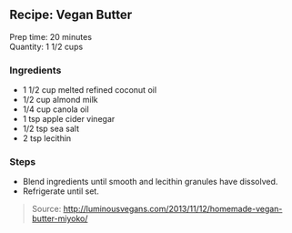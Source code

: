 ## Recipe: Vegan Butter
Prep time: 20 minutes  
Quantity: 1 1/2 cups  

### Ingredients
 - 1 1/2 cup melted refined coconut oil
 - 1/2 cup almond milk
 - 1/4 cup canola oil
 - 1 tsp apple cider vinegar
 - 1/2 tsp sea salt
 - 2 tsp lecithin

### Steps
 - Blend ingredients until smooth and lecithin granules have dissolved.
 - Refrigerate until set.

> Source: http://luminousvegans.com/2013/11/12/homemade-vegan-butter-miyoko/